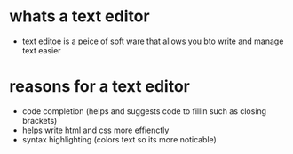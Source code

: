 # whats a text editor 
* text editoe is a peice of soft ware that allows you bto write and manage text easier 
# reasons for a text editor
* code completion (helps and suggests code to fillin such as closing brackets)
* helps write html and css more effienctly 
* syntax highlighting (colors text so its more noticable)
